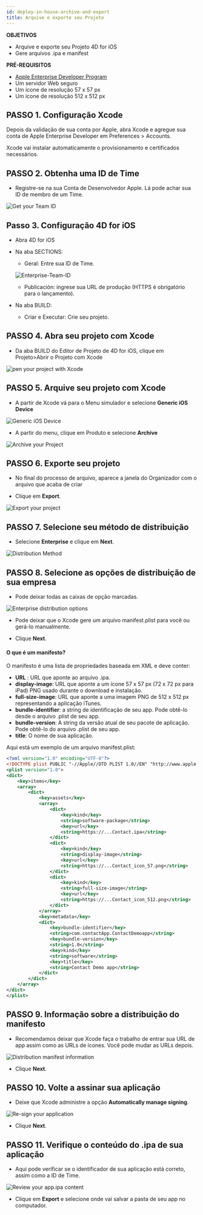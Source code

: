 ```yaml
---
id: deploy-in-house-archive-and-export
title: Arquive e exporte seu Projeto
---
```


<div class = "objectives"> 

**OBJETIVOS**

* Arquive e exporte seu Projeto 4D for iOS
* Gere arquivos .ipa e manifest</div> <div class = "prerequisites"> 

**PRÉ-REQUISITOS**

* [Apple Enterprise Developer Program](register-apple-developer-enterprise-program.html)
* Um servidor Web seguro
* Um ícone de resolução 57 x 57 px
* Um ícone de resolução 512 x 512 px</div> 

## PASSO 1. Configuração Xcode

Depois da validação de sua conta por Apple, abra Xcode e agregue sua conta de Apple Enterprise Developer em Preferences > Accounts.

Xcode vai instalar automaticamente o provisionamento e certificados necessários.

## PASSO 2. Obtenha uma ID de Time

* Registre-se na sua Conta de Desenvolvedor Apple. Lá pode achar sua ID de membro de um Time.

![Get your Team ID](assets/en/deploy-in-house/Team-ID-4D-for-iOS.png)

## Passo 3. Configuração 4D for iOS

* Abra 4D for iOS

* Na aba SECTIONS:
    
    * Geral: Entre sua ID de Time.
    
    ![Enterprise-Team-ID](assets/en/deploy-in-house/Enterprise-Team-ID.png)
    
    * Publicación: ingrese sua URL de produção (HTTPS é obrigatório para o lançamento).

* Na aba BUILD:
    
    * Criar e Executar: Crie seu projeto.

## PASSO 4. Abra seu projeto com Xcode

* Da aba BUILD do Editor de Projeto de 4D for iOS, clique em Projeto>Abrir o Projeto com Xcode

![pen your project with Xcode ](assets/en/deploy-in-house/Open-your-project-Xcode-4D-for-iOS.png)

## PASSO 5. Arquive seu projeto com Xcode

* A partir de Xcode vá para o Menu simulador e selecione **Generic iOS Device**

![Generic iOS Device](assets/en/deploy-in-house/Deployment-Generic-iOS-Device.png)

* A partir do menu, clique em Produto e selecione **Archive**

![Archive your Project](assets/en/deploy-in-house/Archive-your-Project.png)

## PASSO 6. Exporte seu projeto

* No final do processo de arquivo, aparece a janela do Organizador com o arquivo que acaba de criar

* Clique em **Export**.

![Export your project](assets/en/deploy-in-house/Organizer-window-archive.png)

## PASSO 7. Selecione seu método de distribuição

* Selecione **Enterprise** e clique em **Next**.

![Distribution Method](assets/en/deploy-in-house/Distribution-Method-selection.png)

## PASSO 8. Selecione as opções de distribuição de sua empresa

* Pode deixar todas as caixas de opção marcadas.

![Enterprise distribution options](assets/en/deploy-in-house/Enterprise-distribution-options.png)

* Pode deixar que o Xcode gere um arquivo manifest.plist para você ou gerá-lo manualmente.

* Clique **Next**.

#### O que é um manifesto?

O manifesto é uma lista de propriedades baseada em XML e deve conter:

* **URL** : URL que aponte ao arquivo .ipa.
* **display-image**: URL que aponte a um ícone 57 x 57 px (72 x 72 px para iPad) PNG usado durante o download e instalação.
* **full-size-image**: URL que aponte a uma imagem PNG de 512 x 512 px representando a aplicação iTunes.
* **bundle-identifier**: a string de identificação de seu app. Pode obtê-lo desde o arquivo .plist de seu app.
* **bundle-version**: A string da versão atual de seu pacote de aplicação. Pode obtê-lo do arquivo .plist de seu app.
* **title**: O nome de sua aplicação.

Aqui está um exemplo de um arquivo manifest.plist:

```xml
<?xml version="1.0" encoding="UTF-8"?>
<!DOCTYPE plist PUBLIC "-//Apple//DTD PLIST 1.0//EN" "http://www.apple.com/DTDs/PropertyList-1.0.dtd">
<plist version="1.0">
<dict>
    <key>items</key>
    <array>
        <dict>
            <key>assets</key>
            <array>
                <dict>
                    <key>kind</key>
                    <string>software-package</string>
                    <key>url</key>
                    <string>https://...Contact.ipa</string>
                </dict>
                <dict>
                    <key>kind</key>
                    <string>display-image</string>
                    <key>url</key>
                    <string>https://...Contact_icon_57.png</string>
                </dict>
                <dict>
                    <key>kind</key>
                    <string>full-size-image</string>
                    <key>url</key>
                    <string>https://...Contact_icon_512.png</string>
                </dict>
            </array>
            <key>metadata</key>
            <dict>
                <key>bundle-identifier</key>
                <string>com.contactApp.ContactDemoapp</string>
                <key>bundle-version</key>
                <string>1.0</string>
                <key>kind</key>
                <string>software</string>
                <key>title</key>
                <string>Contact Demo app</string>
            </dict>
        </dict>
    </array>
</dict>
</plist>
```

## PASSO 9. Informação sobre a distribuição do manifesto

* Recomendamos deixar que Xcode faça o trabalho de entrar sua URL de app assim como as URLs de ícones. Você pode mudar as URLs depois.

![Distribution manifest information](assets/en/deploy-in-house/Distribution-manifest-information.png)

* Clique **Next**.

## PASSO 10. Volte a assinar sua aplicação

* Deixe que Xcode administre a opção **Automatically manage signing**.

![Re-sign your application](assets/en/deploy-in-house/Re-sign-your-application.png)

* Clique **Next**.

## PASSO 11. Verifique o conteúdo do .ipa de sua aplicação

* Aqui pode verificar se o identificador de sua aplicação está correto, assim como a ID de Time.

![Review your app.ipa content](assets/en/deploy-in-house/Review-ipa-content.png)

* Clique em **Export** e selecione onde vai salvar a pasta de seu app no computador.